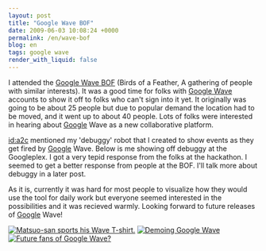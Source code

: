 ```yaml
---
layout: post
title: "Google Wave BOF"
date: 2009-06-03 10:08:24 +0000
permalink: /en/wave-bof
blog: en
tags: google wave
render_with_liquid: false
---
```


<!-- textlint-disable rousseau -->

<p>I attended the <a href="http://d.hatena.ne.jp/a2c/20090602/1243954329">Google Wave BOF</a> (Birds of a Feather, A gathering of people with similar interests). It was a good time for folks with <a href="http://wave.google.com/">Google Wave</a> accounts to show it off to folks who can't sign into it yet. It originally was going to be about 25 people but due to popular demand the location had to be moved, and it went up to about 40 people. Lots of folks were interested in hearing about <a href="http://www.google.com/" title="Google">Google</a> Wave as a new collaborative platform.</p>

<p><a href="http://d.hatena.ne.jp/a2c/" title="a2c">id:a2c</a> mentioned my 'debuggy' robot that I created to show events as they get fired by <a href="http://www.google.com/" title="Google">Google</a> Wave. Below is me showing off debuggy at the Googleplex. I got a very tepid response from the folks at the hackathon. I seemed to get a better response from people at the BOF. I'll talk more about debuggy in a later post.</p>

<p>As it is, currently it was hard for most people to visualize how they would use the tool for daily work but everyone seemed interested in the possibilities and it was recieved warmly. Looking forward to future releases of <a href="http://www.google.com/" title="Google">Google</a> Wave!</p>

<p><a href="http://f.hatena.ne.jp/images/fotolife/a/a2c/20090602/20090602212504.jpg" title="Matsuo-san sports his Wave T-shirt."><img src="http://img.f.hatena.ne.jp/images/fotolife/a/a2c/20090602/20090602212504_120.jpg" title="Matsuo-san sports his Wave T-shirt." /></a>
<a href="http://f.hatena.ne.jp/images/fotolife/a/a2c/20090602/20090602212403.jpg" title="Demoing Google Wave"><img src="http://img.f.hatena.ne.jp/images/fotolife/a/a2c/20090602/20090602212403_120.jpg" title="Demoing Google Wave" /></a>
<a href="http://f.hatena.ne.jp/images/fotolife/a/a2c/20090602/20090602193641.jpg" title="Future fans of Google Wave?"><img src="http://img.f.hatena.ne.jp/images/fotolife/a/a2c/20090602/20090602193641_120.jpg" title="Future fans of Google Wave?" /></a></p>

<!-- textlint-enable rousseau -->
